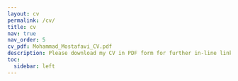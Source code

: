 ```yaml
---
layout: cv
permalink: /cv/
title: cv
nav: true
nav_order: 5
cv_pdf: Mohammad_Mostafavi_CV.pdf
description: Please download my CV in PDF form for further in-line links 👉
toc:
  sidebar: left
---
```

